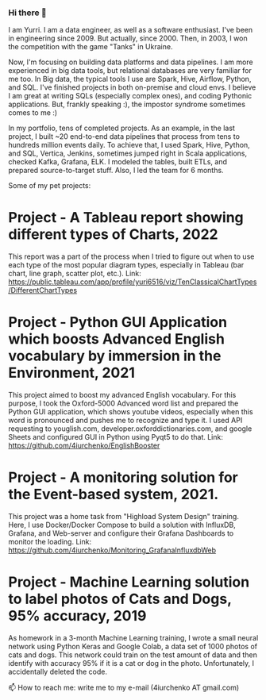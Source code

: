 ### Hi there 👋

I am Yurri. I am a data engineer, as well as a software enthusiast.
I've been in engineering since 2009. But actually, since 2000. Then, in 2003, I won the competition with the game "Tanks" in Ukraine. 

Now, I'm focusing on building data platforms and data pipelines.
I am more experienced in big data tools, but relational databases are very familiar for me too. In Big data, the typical tools I use are Spark, Hive, Airflow, Python, and SQL. I've finished projects in both on-premise and cloud envs. I believe I am great at writing SQLs (especially complex ones), and coding Pythonic applications. But, frankly speaking :), the impostor syndrome sometimes comes to me :)

In my portfolio, tens of completed projects. As an example, in the last project, I built ~20 end-to-end data pipelines that process from tens to hundreds million events daily. To achieve that, I used Spark, Hive, Python, and SQL, Vertica, Jenkins, sometimes jumped right in Scala applications, checked Kafka, Grafana, ELK. I modeled the tables, built ETLs, and prepared source-to-target stuff. Also, I led the team for 6 months.

Some of my pet projects:

# Project - A Tableau report showing different types of Charts, 2022
This report was a part of the process when I tried to figure out when to use each type of the most popular diagram types, especially in Tableau (bar chart, line graph, scatter plot, etc.). Link: https://public.tableau.com/app/profile/yuri6516/viz/TenClassicalChartTypes/DifferentChartTypes


# Project - Python GUI Application which boosts Advanced English vocabulary by immersion in the Environment, 2021
This project aimed to boost my advanced English vocabulary. For this purpose, I took the Oxford-5000 Advanced word list and prepared the Python GUI application, which shows youtube videos, especially when this word is pronounced and pushes me to recognize and type it. I used API requesting to youglish.com, developer.oxforddictionaries.com, and google Sheets and configured GUI in Python using Pyqt5 to do that.
Link: https://github.com/4iurchenko/EnglishBooster

# Project - A monitoring solution for the Event-based system, 2021.
This project was a home task from "Highload System Design" training. Here, I use Docker/Docker Compose to build a solution with InfluxDB, Grafana, and Web-server and configure their Grafana Dashboards to monitor the loading. 
Link: https://github.com/4iurchenko/Monitoring_GrafanaInfluxdbWeb

# Project - Machine Learning solution to label photos of Cats and Dogs, 95% accuracy, 2019
As homework in a 3-month Machine Learning training, I wrote a small neural network using Python Keras and Google Colab, a data set of 1000 photos of cats and dogs. This network could train on the test amount of data and then identify with accuracy 95% if it is a cat or dog in the photo. Unfortunately, I accidentally deleted the code.


📫 How to reach me: write me to my e-mail (4iurchenko AT gmail.com)

